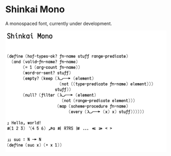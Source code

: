 Shinkai Mono
============

A monospaced font, currently under development.

![Screen Shot](./screenshot.png)